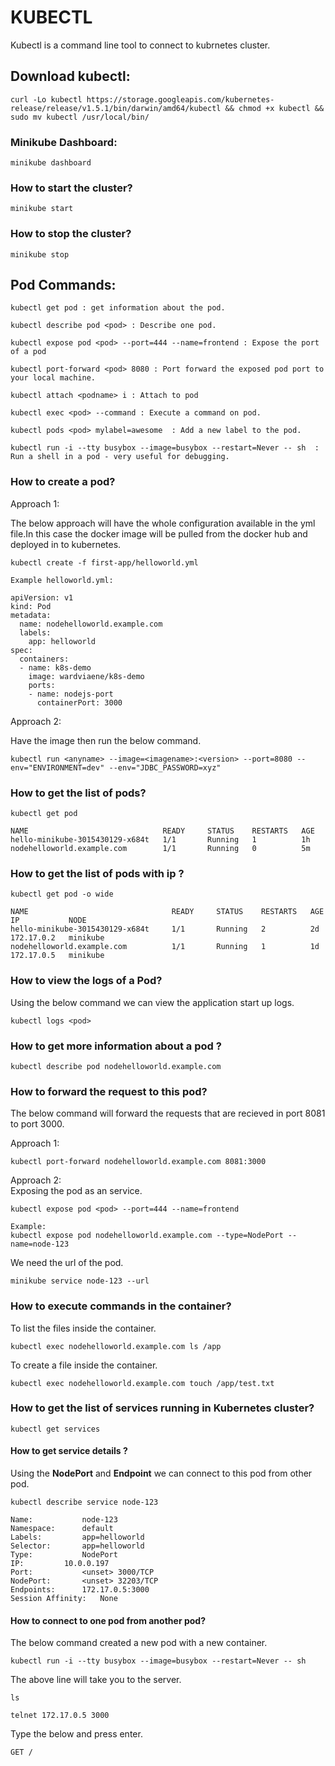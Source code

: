 # KUBECTL

Kubectl is a command line tool to connect to kubrnetes cluster.  

## Download kubectl:

```
curl -Lo kubectl https://storage.googleapis.com/kubernetes-release/release/v1.5.1/bin/darwin/amd64/kubectl && chmod +x kubectl && sudo mv kubectl /usr/local/bin/
```

### Minikube Dashboard:

```
minikube dashboard
```

### How to start the cluster?

```
minikube start
```

### How to stop the cluster?

```
minikube stop
```

## Pod Commands:

```
kubectl get pod : get information about the pod.

kubectl describe pod <pod> : Describe one pod.

kubectl expose pod <pod> --port=444 --name=frontend : Expose the port of a pod

kubectl port-forward <pod> 8080 : Port forward the exposed pod port to your local machine.

kubectl attach <podname> i : Attach to pod

kubectl exec <pod> --command : Execute a command on pod.

kubectl pods <pod> mylabel=awesome  : Add a new label to the pod.

kubectl run -i --tty busybox --image=busybox --restart=Never -- sh  : Run a shell in a pod - very useful for debugging.
```

### How to create a pod?

Approach 1:  

The below approach will have the whole configuration available in the yml file.In this case the docker image will be pulled from the docker hub and deployed in to kubernetes.  

```
kubectl create -f first-app/helloworld.yml
```

```
Example helloworld.yml:

apiVersion: v1
kind: Pod
metadata:
  name: nodehelloworld.example.com
  labels:
    app: helloworld
spec:
  containers:
  - name: k8s-demo
    image: wardviaene/k8s-demo
    ports:
    - name: nodejs-port
      containerPort: 3000
```

Approach 2:  

Have the image then run the below command.  

```
kubectl run <anyname> --image=<imagename>:<version> --port=8080 --env="ENVIRONMENT=dev" --env="JDBC_PASSWORD=xyz"
```

### How to get the list of pods?

```
kubectl get pod

NAME                              READY     STATUS    RESTARTS   AGE
hello-minikube-3015430129-x684t   1/1       Running   1          1h
nodehelloworld.example.com        1/1       Running   0          5m
```

### How to get the list of pods with ip ?

```
kubectl get pod -o wide

NAME                                READY     STATUS    RESTARTS   AGE       IP           NODE
hello-minikube-3015430129-x684t     1/1       Running   2          2d        172.17.0.2   minikube
nodehelloworld.example.com          1/1       Running   1          1d        172.17.0.5   minikube
```

### How to view the logs of a Pod?

Using the below command we can view the application start up logs.  

```
kubectl logs <pod>
```

### How to get more information about a pod ?
```
kubectl describe pod nodehelloworld.example.com
```

### How to forward the request to this pod?

The below command will forward the requests that are recieved in port 8081 to port 3000.  

Approach 1:  
```
kubectl port-forward nodehelloworld.example.com 8081:3000
```

Approach 2:  
Exposing the pod as an service.  

```
kubectl expose pod <pod> --port=444 --name=frontend 

Example:
kubectl expose pod nodehelloworld.example.com --type=NodePort --name=node-123
```
We need the url of the pod.  

```
minikube service node-123 --url
```

### How to execute commands in the container?

To list the files inside the container.
```
kubectl exec nodehelloworld.example.com ls /app
```

To create a file inside the container.  

```
kubectl exec nodehelloworld.example.com touch /app/test.txt
```

### How to get the list of services running in Kubernetes cluster?

```
kubectl get services
```

#### How to get service details ?

Using the **NodePort** and **Endpoint** we can connect to this pod from other pod.  

```
kubectl describe service node-123

Name:			node-123
Namespace:		default
Labels:			app=helloworld
Selector:		app=helloworld
Type:			NodePort
IP:			10.0.0.197
Port:			<unset>	3000/TCP
NodePort:		<unset>	32203/TCP
Endpoints:		172.17.0.5:3000
Session Affinity:	None
```

#### How to connect to one pod from another pod?

The below command created a new pod with a new container.  

```
kubectl run -i --tty busybox --image=busybox --restart=Never -- sh
```
The above line will take you to the server.  
```
ls

telnet 172.17.0.5 3000
```

Type the below and press enter.  
```
GET /
```



